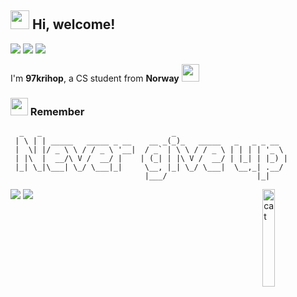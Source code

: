 <h2> <img src="https://avatars1.githubusercontent.com/u/70753047?s=200&v=4" width="30" /> Hi, welcome! </h2>
 
![](https://visitor-badge.glitch.me/badge?page_id=97krihop.97krihop) ![](http://hits.dwyl.com/97krihop/97krihop.svg) [![](https://img.shields.io/badge/follow-me-inactive?logo=github&style=flat-square)](https://github.com/97krihop) 

I'm **97krihop**, a CS student from **Norway** <img src="https://www.flaticon.com/svg/static/icons/svg/939/939700.svg" width="28" />
<h3> <img src="https://emojis.slackmojis.com/emojis/images/1569381018/6481/heart-8bit-1.gif?1569381018" width="28" /> Remember</h3>

```
  _   _                             _                         
 | \ | | _____   _____ _ __    __ _(_)_   _____   _   _ _ __  
 |  \| |/ _ \ \ / / _ \ '__|  / _` | \ \ / / _ \ | | | | '_ \ 
 | |\  |  __/\ V /  __/ |    | (_| | |\ V /  __/ | |_| | |_) |
 |_| \_|\___| \_/ \___|_|     \__, |_| \_/ \___|  \__,_| .__/ 
                              |___/                    |_|    
```

<img align="right" src="https://media.giphy.com/media/3oKIPnAiaMCws8nOsE/giphy.gif?cid=ecf05e47p9ti2pxjdhv5yol5g21vcjrfwfnjclddsriibzpq&rid=giphy.gif" alt="cat" width="20%" height="20%">


![](https://komarev.com/ghpvc/?username=97krihop&color=gray)
![](https://visitor-badge.glitch.me/badge?page_id=97krihop.97krihop)
